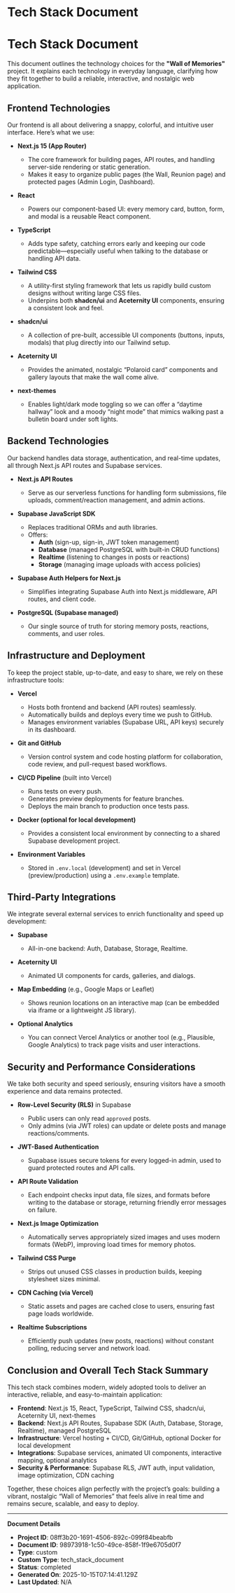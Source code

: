# Tech Stack Document

# Tech Stack Document

This document outlines the technology choices for the **"Wall of Memories"** project. It explains each technology in everyday language, clarifying how they fit together to build a reliable, interactive, and nostalgic web application.

## Frontend Technologies

Our frontend is all about delivering a snappy, colorful, and intuitive user interface. Here’s what we use:

- **Next.js 15 (App Router)**
  - The core framework for building pages, API routes, and handling server-side rendering or static generation.
  - Makes it easy to organize public pages (the Wall, Reunion page) and protected pages (Admin Login, Dashboard).

- **React**
  - Powers our component-based UI: every memory card, button, form, and modal is a reusable React component.

- **TypeScript**
  - Adds type safety, catching errors early and keeping our code predictable—especially useful when talking to the database or handling API data.

- **Tailwind CSS**
  - A utility-first styling framework that lets us rapidly build custom designs without writing large CSS files.
  - Underpins both **shadcn/ui** and **Aceternity UI** components, ensuring a consistent look and feel.

- **shadcn/ui**
  - A collection of pre-built, accessible UI components (buttons, inputs, modals) that plug directly into our Tailwind setup.

- **Aceternity UI**
  - Provides the animated, nostalgic “Polaroid card” components and gallery layouts that make the wall come alive.

- **next-themes**
  - Enables light/dark mode toggling so we can offer a “daytime hallway” look and a moody “night mode” that mimics walking past a bulletin board under soft lights.

## Backend Technologies

Our backend handles data storage, authentication, and real-time updates, all through Next.js API routes and Supabase services.

- **Next.js API Routes**
  - Serve as our serverless functions for handling form submissions, file uploads, comment/reaction management, and admin actions.

- **Supabase JavaScript SDK**
  - Replaces traditional ORMs and auth libraries.
  - Offers:
    - **Auth** (sign-up, sign-in, JWT token management)
    - **Database** (managed PostgreSQL with built-in CRUD functions)
    - **Realtime** (listening to changes in posts or reactions)
    - **Storage** (managing image uploads with access policies)

- **Supabase Auth Helpers for Next.js**
  - Simplifies integrating Supabase Auth into Next.js middleware, API routes, and client code.

- **PostgreSQL (Supabase managed)**
  - Our single source of truth for storing memory posts, reactions, comments, and user roles.

## Infrastructure and Deployment

To keep the project stable, up-to-date, and easy to share, we rely on these infrastructure tools:

- **Vercel**
  - Hosts both frontend and backend (API routes) seamlessly.
  - Automatically builds and deploys every time we push to GitHub.
  - Manages environment variables (Supabase URL, API keys) securely in its dashboard.

- **Git and GitHub**
  - Version control system and code hosting platform for collaboration, code review, and pull-request based workflows.

- **CI/CD Pipeline** (built into Vercel)
  - Runs tests on every push.
  - Generates preview deployments for feature branches.
  - Deploys the main branch to production once tests pass.

- **Docker (optional for local development)**
  - Provides a consistent local environment by connecting to a shared Supabase development project.

- **Environment Variables**
  - Stored in `.env.local` (development) and set in Vercel (preview/production) using a `.env.example` template.

## Third-Party Integrations

We integrate several external services to enrich functionality and speed up development:

- **Supabase**
  - All-in-one backend: Auth, Database, Storage, Realtime.

- **Aceternity UI**
  - Animated UI components for cards, galleries, and dialogs.

- **Map Embedding** (e.g., Google Maps or Leaflet)
  - Shows reunion locations on an interactive map (can be embedded via iframe or a lightweight JS library).

- **Optional Analytics**
  - You can connect Vercel Analytics or another tool (e.g., Plausible, Google Analytics) to track page visits and user interactions.

## Security and Performance Considerations

We take both security and speed seriously, ensuring visitors have a smooth experience and data remains protected.

- **Row-Level Security (RLS)** in Supabase
  - Public users can only read `approved` posts.
  - Only admins (via JWT roles) can update or delete posts and manage reactions/comments.

- **JWT-Based Authentication**
  - Supabase issues secure tokens for every logged-in admin, used to guard protected routes and API calls.

- **API Route Validation**
  - Each endpoint checks input data, file sizes, and formats before writing to the database or storage, returning friendly error messages on failure.

- **Next.js Image Optimization**
  - Automatically serves appropriately sized images and uses modern formats (WebP), improving load times for memory photos.

- **Tailwind CSS Purge**
  - Strips out unused CSS classes in production builds, keeping stylesheet sizes minimal.

- **CDN Caching (via Vercel)**
  - Static assets and pages are cached close to users, ensuring fast page loads worldwide.

- **Realtime Subscriptions**
  - Efficiently push updates (new posts, reactions) without constant polling, reducing server and network load.

## Conclusion and Overall Tech Stack Summary

This tech stack combines modern, widely adopted tools to deliver an interactive, reliable, and easy-to-maintain application:

- **Frontend**: Next.js 15, React, TypeScript, Tailwind CSS, shadcn/ui, Aceternity UI, next-themes
- **Backend**: Next.js API Routes, Supabase SDK (Auth, Database, Storage, Realtime), managed PostgreSQL
- **Infrastructure**: Vercel hosting + CI/CD, Git/GitHub, optional Docker for local development
- **Integrations**: Supabase services, animated UI components, interactive mapping, optional analytics
- **Security & Performance**: Supabase RLS, JWT auth, input validation, image optimization, CDN caching

Together, these choices align perfectly with the project’s goals: building a vibrant, nostalgic “Wall of Memories” that feels alive in real time and remains secure, scalable, and easy to deploy.

---
**Document Details**
- **Project ID**: 08ff3b20-1691-4506-892c-099f84beabfb
- **Document ID**: 98973918-1c50-49ce-858f-1f9e6705d0f7
- **Type**: custom
- **Custom Type**: tech_stack_document
- **Status**: completed
- **Generated On**: 2025-10-15T07:14:41.129Z
- **Last Updated**: N/A
